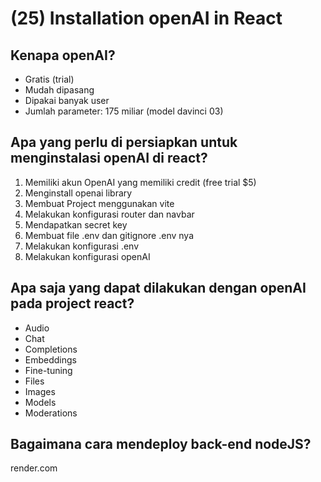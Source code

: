 # (25) Installation openAI in React

## Kenapa openAI?
- Gratis (trial)
- Mudah dipasang
- Dipakai banyak user
- Jumlah parameter: 175 miliar (model davinci 03)

## Apa yang perlu di persiapkan untuk menginstalasi openAI di react?
1. Memiliki akun OpenAI yang memiliki credit (free trial $5)
2. Menginstall openai library
3. Membuat Project menggunakan vite
4. Melakukan konfigurasi router dan navbar
5. Mendapatkan secret key
6. Membuat file .env dan gitignore .env nya
7. Melakukan konfigurasi .env 
8. Melakukan konfigurasi openAI

## Apa saja yang dapat dilakukan dengan openAI pada project react?
- Audio
- Chat
- Completions
- Embeddings
- Fine-tuning
- Files
- Images
- Models
- Moderations

## Bagaimana cara mendeploy back-end nodeJS?
render.com